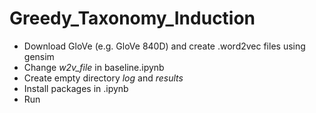 # Greedy_Taxonomy_Induction
* Download GloVe (e.g. GloVe 840D) and create .word2vec files using gensim
* Change _w2v_file_ in baseline.ipynb
* Create empty directory _log_ and _results_
* Install packages in .ipynb
* Run
